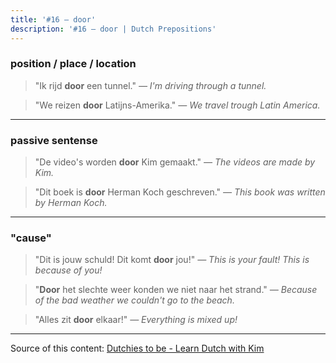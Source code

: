 ```yaml
---
title: '#16 — door'
description: '#16 — door | Dutch Prepositions'
---
```


### position / place / location

> "Ik rijd **door** een tunnel."
> _— I'm driving through a tunnel._

> "We reizen **door** Latijns-Amerika."
> _— We travel trough Latin America._

---

### passive sentense

> "De video's worden **door** Kim gemaakt."
> _— The videos are made by Kim._

> "Dit boek is **door** Herman Koch geschreven."
> _— This book was written by Herman Koch._

---

### "cause"

> "Dit is jouw schuld! Dit komt **door** jou!"
> _— This is your fault! This is because of you!_

> "**Door** het slechte weer konden we niet naar het strand."
> _— Because of the bad weather we couldn't go to the beach._

> "Alles zit **door** elkaar!"
> _— Everything is mixed up!_

---

Source of this content: [Dutchies to be - Learn Dutch with Kim](https://youtu.be/lO0-gEU6EZ0)
